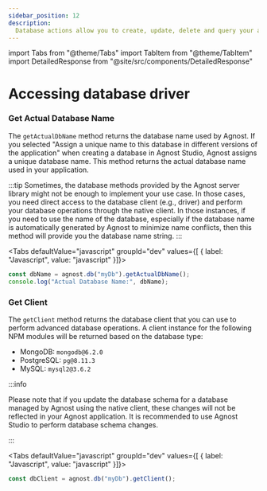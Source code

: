 ```yaml
---
sidebar_position: 12
description:
  Database actions allow you to create, update, delete and query your app data.
---
```


import Tabs from "@theme/Tabs"
import TabItem from "@theme/TabItem"
import DetailedResponse from "@site/src/components/DetailedResponse"

# Accessing database driver


### Get Actual Database Name

The `getActualDbName` method returns the database name used by Agnost. If you
selected "Assign a unique name to this database in different versions of the
application" when creating a database in Agnost Studio, Agnost assigns a unique
database name. This method returns the actual database name used in your
application.

:::tip
Sometimes, the database methods provided by the Agnost server library might not be enough to implement your use case. In those cases, you need direct access to the database client (e.g., driver) and perform your database operations through the native client. In those instances, if you need to use the name of the database, especially if the database name is automatically generated by Agnost to minimize name conflicts, then this method will provide you the database name string.
:::

<Tabs defaultValue="javascript" groupId="dev" values={[ { label: "Javascript", value: "javascript" }]}>


<TabItem value="javascript">


```javascript
const dbName = agnost.db("myDb").getActualDbName();
console.log("Actual Database Name:", dbName);
```

</TabItem>
</Tabs>


### Get Client

The `getClient` method returns the database client that you can use to perform
advanced database operations. A client instance for the following NPM modules
will be returned based on the database type:

- MongoDB: `mongodb@6.2.0`
- PostgreSQL: `pg@8.11.3`
- MySQL: `mysql2@3.6.2`

:::info

Please note that if you update the database schema for a database managed by
Agnost using the native client, these changes will not be reflected in your Agnost
application. It is recommended to use Agnost Studio to perform database schema
changes.

:::

<Tabs defaultValue="javascript" groupId="dev" values={[ { label: "Javascript", value: "javascript" }]}>


<TabItem value="javascript">


```javascript
const dbClient = agnost.db("myDb").getClient();
```

</TabItem>
</Tabs>

